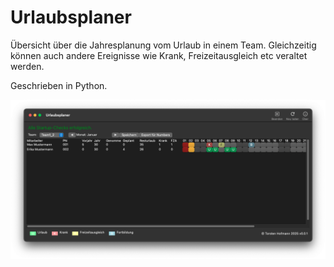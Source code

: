 # Urlaubsplaner
Übersicht über die Jahresplanung vom Urlaub in einem Team. Gleichzeitig können auch andere Ereignisse wie Krank, Freizeitausgleich etc veraltet werden.

Geschrieben in Python.

![](./icons/urlaubsplaner.png)
